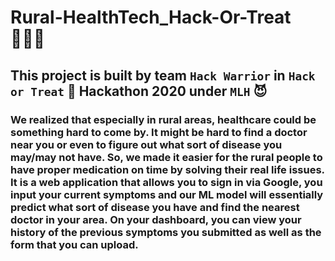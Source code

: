 # Rural-HealthTech_Hack-Or-Treat 👩🏻‍💻

## This project is built by team `Hack Warrior` in `Hack or Treat` 🎃 Hackathon 2020 under `MLH` 😈

### We realized that especially in rural areas, healthcare could be something hard to come by. It might be hard to find a doctor near you or even to figure out what sort of disease you may/may not have. So, we made it easier for the rural people to have proper medication on time by solving their real life issues. It is a web application that allows you to sign in via Google, you input your current symptoms and our ML model will essentially predict what sort of disease you have and find the nearest doctor in your area. On your dashboard, you can view your history of the previous symptoms you submitted as well as the form that you can upload.


